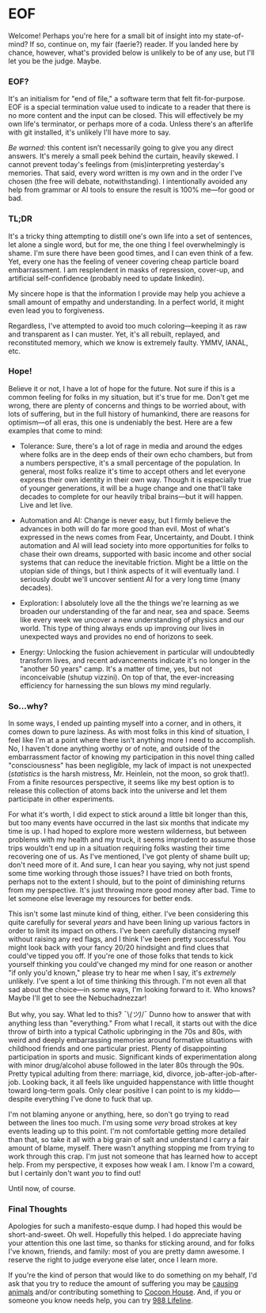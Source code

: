 # EOF

Welcome! Perhaps you're here for a small bit of insight into my state-of-mind? If so, continue on, my fair (faerie?) reader. If you landed here by chance, however, what's provided below is unlikely to be of any use, but I'll let you be the judge. Maybe.

### EOF?

It's an initialism for "end of file," a software term that felt fit-for-purpose. EOF is a special termination value used to indicate to a reader that there is no more content and the input can be closed. This will effectively be my own life's terminator, or perhaps more of a coda. Unless there's an afterlife with git installed, it's unlikely I'll have more to say.

*Be warned:* this content isn’t necessarily going to give you any direct answers. It's merely a small peek behind the curtain, heavily skewed. I cannot prevent today's feelings from (mis)interpreting yesterday's memories. That said, every word written is my own and in the order I've chosen (the free will debate, notwithstanding). I intentionally avoided any help from grammar or AI tools to ensure the result is 100% me—for good or bad.

### TL;DR

It's a tricky thing attempting to distill one's own life into a set of sentences, let alone a single word, but for me, the one thing I feel overwhelmingly is shame. I'm sure there have been good times, and I can even think of a few. Yet, every one has the feeling of veneer covering cheap particle board embarrassment. I am resplendent in masks of repression, cover-up, and artificial self-confidence (probably need to update linkedin).

My sincere hope is that the information I provide may help you achieve a small amount of empathy and understanding. In a perfect world, it might even lead you to forgiveness.

Regardless, I've attempted to avoid too much coloring—keeping it as raw and transparent as I can muster. Yet, it's all rebuilt, replayed, and reconstituted memory, which we know is extremely faulty. YMMV, IANAL, etc.

### Hope!

Believe it or not, I have a lot of hope for the future. Not sure if this is a common feeling for folks in my situation, but it's true for me. Don't get me wrong, there are plenty of concerns and things to be worried about, with lots of suffering, but in the full history of humankind, there are reasons for optimism—of all eras, this one is undeniably the best. Here are a few examples that come to mind:

* Tolerance: Sure, there's a lot of rage in media and around the edges where folks are in the deep ends of their own echo chambers, but from a numbers perspective, it's a small percentage of the population. In general, most folks realize it's time to accept others and let everyone express their own identity in their own way. Though it is especially true of younger generations, it will be a huge change and one that'll take decades to complete for our heavily tribal brains—but it will happen. Live and let live.

* Automation and AI: Change is never easy, but I firmly believe the advances in both will do far more good than evil. Most of what's expressed in the news comes from Fear, Uncertainty, and Doubt. I think automation and AI will lead society into more opportunities for folks to chase their own dreams, supported with basic income and other social systems that can reduce the inevitable friction. Might be a little on the utopian side of things, but I think aspects of it will eventually land. I seriously doubt we'll uncover sentient AI for a very long time (many decades).

* Exploration: I absolutely love all the the things we're learning as we broaden our understanding of the far and near, sea and space. Seems like every week we uncover a new understanding of physics and our world. This type of thing always ends up improving our lives in unexpected ways and provides no end of horizons to seek.

* Energy: Unlocking the fusion achievement in particular will undoubtedly transform lives, and recent advancements indicate it's no longer in the "another 50 years" camp. It's a matter of time, yes, but not inconceivable (shutup vizzini). On top of that, the ever-increasing efficiency for harnessing the sun blows my mind regularly.

### So…why?

In some ways, I ended up painting myself into a corner, and in others, it comes down to pure laziness. As with most folks in this kind of situation, I feel like I'm at a point where there isn't anything more I need to accomplish. No, I haven't done anything worthy or of note, and outside of the embarrassment factor of knowing  my participation in this novel thing called "consciousness" has been negligible, my lack of impact is not unexpected (*statistics* is the harsh mistress, Mr. Heinlein, not the moon, so grok that!). From a finite resources perspective, it seems like my best option is to release this collection of atoms back into the universe and let them participate in other experiments.

For what it's worth, I did expect to stick around a little bit longer than this, but too many events have occurred in the last six months that indicate my time is up. I had hoped to explore more western wilderness, but between problems with my health and my truck, it seems imprudent to assume those trips wouldn't end up in a situation requiring folks wasting their time recovering one of us. As I've mentioned, I've got plenty of shame built up; don't need more of it. And sure, I can hear you saying, why not just spend some time working through those issues? I have tried on both fronts, perhaps not to the extent I should, but to the point of diminishing returns from my perspective. It's just throwing more good money after bad. Time to let someone else leverage my resources for better ends.

This isn't some last minute kind of thing, either. I've been considering this quite carefully for several *years* and have been lining up various factors in order to limit its impact on others. I've been carefully distancing myself without raising any red flags, and I think I've been pretty successful. You might look back with your fancy 20/20 hindsight and find clues that could've tipped you off. If you're one of those folks that tends to kick yourself thinking you could've changed my mind for one reason or another "if only you'd known," please try to hear me when I say, it's *extremely* unlikely. I've spent a lot of time thinking this through. I'm not even all that sad about the choice—in some ways, I'm looking forward to it. Who knows? Maybe I'll get to see the Nebuchadnezzar!

But why, you say. What led to this? ¯\\_(ツ)_/¯ Dunno how to answer that with anything less than "everything." From what I recall, it starts out with the dice throw of birth into a typical Catholic upbringing in the 70s and 80s, with weird and deeply embarrassing memories around formative situations with childhood friends and one particular priest. Plenty of disappointing participation in sports and music. Significant kinds of experimentation along with minor drug/alcohol abuse followed in the later 80s through the 90s. Pretty typical adulting from there: marriage, kid, divorce, job-after-job-after-job. Looking back, it all feels like unguided happenstance with little thought toward long-term goals. Only clear positive I can point to is my kiddo—despite everything I've done to fuck that up.

I'm not blaming anyone or anything, here, so don't go trying to read between the lines too much. I'm using some *very* broad strokes at key events leading up to this point. I'm not comfortable getting more detailed than that, so take it all with a big grain of salt and understand I carry a fair amount of blame, myself. There wasn't anything stopping me from trying to work through this crap. I'm just not someone that has learned how to accept help. From my perspective, it exposes how weak I am. I know I'm a coward, but I certainly don't want *you* to find out!

Until now, of course.

### Final Thoughts

Apologies for such a manifesto-esque dump. I had hoped this would be short-and-sweet. Oh well. Hopefully this helped. I do appreciate having your attention this one last time, so thanks for sticking around, and for folks I've known, friends, and family: most of you are pretty damn awesome. I reserve the right to judge everyone else later, once I learn more.

If you're the kind of person that would like to do something on my behalf, I'd ask that you try to reduce the amount of suffering you may be [causing animals](https://www.3movies.wtf/) and/or contributing something to [Cocoon House](https://www.cocoonhouse.org/). And, if you or someone you know needs help, you can try [988 Lifeline](https://988lifeline.org/).
